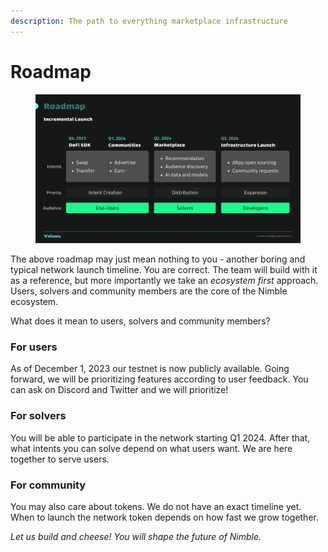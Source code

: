 ```yaml
---
description: The path to everything marketplace infrastructure
---
```


# Roadmap

<figure><img src="../.gitbook/assets/image (1) (1) (1).png" alt=""><figcaption></figcaption></figure>

The above roadmap may just mean nothing to you - another boring and typical network launch timeline. You are correct. The team will build with it as a reference, but more importantly we take an _ecosystem first_ approach. Users, solvers and community members are the core of the Nimble ecosystem.

What does it mean to users, solvers and community members?

### For users

As of December 1, 2023 our testnet is now publicly available. Going forward, we will be prioritizing features according to user feedback. You can ask on Discord and Twitter and we will prioritize!

### For solvers

You will be able to participate in the network starting Q1 2024. After that, what intents you can solve depend on what users want. We are here together to serve users.

### For community

You may also care about tokens. We do not have an exact timeline yet. When to launch the network token depends on how fast we grow together.

_Let us build and cheese! You will shape the future of Nimble._
